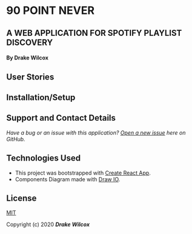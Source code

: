 # 90 POINT NEVER 
## A WEB APPLICATION FOR SPOTIFY PLAYLIST DISCOVERY 

#### By Drake Wilcox

## User Stories

## Installation/Setup

## Support and Contact Details
_Have a bug or an issue with this application? [Open a new issue](https://github.com/drakewilcox/point-never/issues) here on GitHub._

## Technologies Used
* This project was bootstrapped with [Create React App](https://github.com/facebook/create-react-app).
* Components Diagram made with [Draw IO](https://draw.io/).

## License
[MIT](https://choosealicense.com/licenses/mit/)

Copyright (c) 2020 **_Drake Wilcox_**
